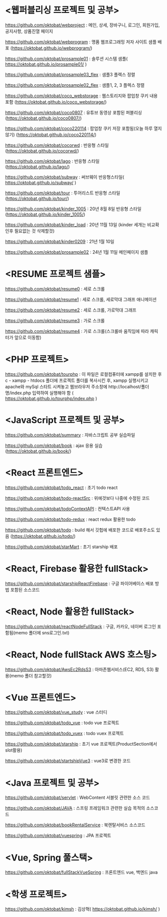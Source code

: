 # <웹퍼블리싱 프로젝트 및 공부>
https://github.com/oktobat/webproject : 메인, 상세, 장바구니, 로그인, 회원가입, 공지사항, 상품진열 페이지 

https://github.com/oktobat/webprogram : 명품 웹프로그래밍 저자 사이트 샘플 배포 (https://oktobat.github.io/webprogram/)

https://github.com/oktobat/prosample01 : 솔루션 시스템 샘플( https://oktobat.github.io/prosample01/ )

https://github.com/oktobat/prosample03_flex : 샘플3 플렉스 정렬

https://github.com/oktobat/prosample02_flex : 샘플1, 2, 3 플렉스 정렬

https://github.com/oktobat/coco_webstorage : 웹스토리지와 팝업창 쿠키 내용 포함 (https://oktobat.github.io/coco_webstorage/)

https://github.com/oktobat/coco0807 : 유튜브 동영상 포함된 퍼블리싱 (https://oktobat.github.io/coco0807/)

https://github.com/oktobat/coco220114 : 팝업창 쿠키 저장 포함됨(오늘 하루 열지 않기) (https://oktobat.github.io/coco220114/)

https://github.com/oktobat/cocorwd : 반응형 스타일 (https://oktobat.github.io/cocorwd/)

https://github.com/oktobat/lago : 반응형 스타일(https://oktobat.github.io/lago/)

https://github.com/oktobat/subway : 써브웨이 반응형스타일( https://oktobat.github.io/subway/ )

https://github.com/oktobat/tour : 투어리스트 반응형 스타일 (https://oktobat.github.io/tour/)

https://github.com/oktobat/kinder_1005 : 20년 8월 8일 반응형 스타일 (https://oktobat.github.io/kinder_1005/)

https://github.com/oktobat/kinder_load : 20년 11월 13일 (kinder 세개는 비교확인후 필요없는 것 삭제할것)

https://github.com/oktobat/kinder0209 : 21년 1월 10일 

https://github.com/oktobat/prosample02 : 24년 1월 11일 메인페이지 샘플 

# <RESUME 프로젝트 샘플>
https://github.com/oktobat/resume0 : 세로 스크롤

https://github.com/oktobat/resume1 : 세로 스크롤, 세로막대 그래프 애니메이션

https://github.com/oktobat/resume2 : 세로 스크롤, 가로막대 그래프

https://github.com/oktobat/resume3 : 가로 스크롤

https://github.com/oktobat/resume4 : 가로 스크롤(스크롤바 움직임에 따라 캐릭터가 앞으로 이동함)


# <PHP 프로젝트>
https://github.com/oktobat/tourphp : 이 파일은 로컬컴퓨터에 xampp를 설치한 후 c - xampp - htdocs 폴더에 프로젝트 폴더를 복사시킨 후, xampp 실행시키고 apache와 mySql 스타트 시켜놓고 웹브라우저 주소창에 http://localhost/폴더명/index.php 입력하여 실행해야 함 ( https://oktobat.github.io/tourphp/index.php )

# <JavaScript 프로젝트 및 공부>
https://github.com/oktobat/summary : 자바스크립트 공부 실습파일 

https://github.com/oktobat/book : ajax 응용 실습 (https://oktobat.github.io/book/)


# <React 프론트엔드>
  https://github.com/oktobat/todo_react : 초기 todo react
  
  https://github.com/oktobat/todo-reactSrc : 위에것보다 나중에 수정된 코드

  https://github.com/oktobat/todoContextAPI : 컨텍스트API 사용
  
  https://github.com/oktobat/todo-redux : react redux 활용한 todo
  
  https://github.com/oktobat/todo : build 해서 깃헙에 배포한 코드로 배포주소도 있음 (https://oktobat.github.io/todo/)
  
  https://github.com/oktobat/starMart : 초기 starship 배포

# <React, Firebase 활용한 fullStack>
  https://github.com/oktobat/starshipReactFirebase : 구글 파이어베이스 배포 방법 포함된 소스코드
  
# <React, Node 활용한 fullStack>
  https://github.com/oktobat/reactNodeFullStack : 구글, 카카오, 네이버 로그인 포함됨(memo 폴더에 sns로그인.txt)
  
# <React, Node fullStack AWS 호스팅>
  https://github.com/oktobat/AwsEc2RdsS3 : 아마존웹서비스(EC2, RDS, S3) 활용(memo 폴더 참고할것)

# <Vue 프론트엔드>
https://github.com/oktobat/vue_study : vue 스터디

https://github.com/oktobat/todo_vue : todo vue 프로젝트

https://github.com/oktobat/todo_vuex : todo vuex 프로젝트

https://github.com/oktobat/starship : 초기 vue 프로젝트(ProductSection에서 slot활용)

https://github.com/oktobat/startshipVue3 : vue3로 변경한 코드

# <Java 프로젝트 및 공부>
https://github.com/oktobat/servlet : WebContent 서블릿 관련한 소스 코드

https://github.com/oktobat/JAVA : 스프링 프레임워크 관련한 실습 목적의 소스코드

https://github.com/oktobat/bookRentalService : 북렌탈서비스 소스코드 

https://github.com/oktobat/vuespring : JPA 프로젝트

# <Vue, Spring 풀스택>
https://github.com/oktobat/fullStackVueSpring : 프론트엔드 vue, 백엔드 java

# <학생 프로젝트>
https://github.com/oktobat/kimsh : 김상혁( https://oktobat.github.io/kimsh/ )
